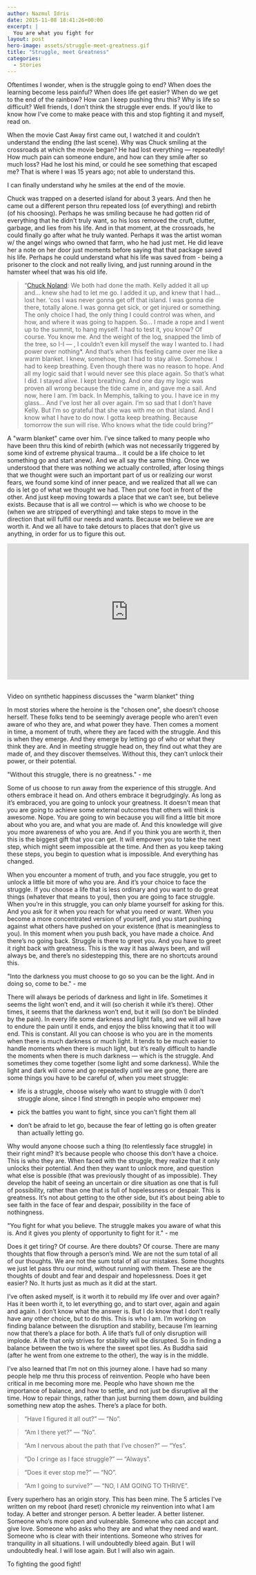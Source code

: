 ```yaml
---
author: Nazmul Idris
date: 2015-11-08 18:41:26+00:00
excerpt: |
  You are what you fight for
layout: post
hero-image: assets/struggle-meet-greatness.gif
title: "Struggle, meet Greatness"
categories:
  - Stories
---
```


Oftentimes I wonder, when is the struggle going to end? When does the learning become less painful?
When does life get easier? When do we get to the end of the rainbow? How can I keep pushing thru
this? Why is life so difficult? Well friends, I don’t think the struggle ever ends. If you’d like to
know how I’ve come to make peace with this and stop fighting it and myself, read on.

When the movie Cast Away first came out, I watched it and couldn’t understand the ending (the last
scene). Why was Chuck smiling at the crossroads at which the movie began? He had lost everything —
repeatedly! How much pain can someone endure, and how can they smile after so much loss? Had he lost
his mind, or could he see something that escaped me? That is where I was 15 years ago; not able to
understand this.

<p class="big-quote">I can finally understand why he smiles at the end of the movie.</p>

Chuck was trapped on a deserted island for about 3 years. And then he came out a different person
thru repeated loss (of everything) and rebirth (of his choosing). Perhaps he was smiling because he
had gotten rid of everything that he didn't truly want, so his loss removed the cruft, clutter,
garbage, and lies from his life. And in that moment, at the crossroads, he could finally go after
what he truly wanted. Perhaps it was the artist woman w/ the angel wings who owned that farm, who he
had just met. He did leave her a note on her door just moments before saying that that package saved
his life. Perhaps he could understand what his life was saved from - being a prisoner to the clock
and not really living, and just running around in the hamster wheel that was his old life.

> “[Chuck Noland](http://m.imdb.com/name/nm0000158): We both had done the math. Kelly added it all
> up and... knew she had to let me go. I added it up, and knew that I had... lost her. ‘cos I was
> never gonna get off that island. I was gonna die there, totally alone. I was gonna get sick, or
> get injured or something. The only choice I had, the only thing I could control was when, and how,
> and where it was going to happen. So... I made a rope and I went up to the summit, to hang myself.
> I had to test it, you know? Of course. You know me. And the weight of the log, snapped the limb of
> the tree, so I-I — , I couldn’t even kill myself the way I wanted to. I had power over nothing\*.
> And that’s when this feeling came over me like a warm blanket. I knew, somehow, that I had to stay
> alive. Somehow. I had to keep breathing. Even though there was no reason to hope. And all my logic
> said that I would never see this place again. So that’s what I did. I stayed alive. I kept
> breathing. And one day my logic was proven all wrong because the tide came in, and gave me a sail.
> And now, here I am. I’m back. In Memphis, talking to you. I have ice in my glass... And I’ve lost
> her all over again. I’m so sad that I don’t have Kelly. But I’m so grateful that she was with me
> on that island. And I know what I have to do now. I gotta keep breathing. Because tomorrow the sun
> will rise. Who knows what the tide could bring?”

A "warm blanket" came over him. I’ve since talked to many people who have been thru this kind of
rebirth (which was not necessarily triggered by some kind of extreme physical trauma... it could be
a life choice to let something go and start anew). And we all say the same thing. Once we understood
that there was nothing we actually controlled, after losing things that we thought were such an
important part of us or realizing our worst fears, we found some kind of inner peace, and we
realized that all we can do is let go of what we thought we had. Then put one foot in front of the
other. And just keep moving towards a place that we can’t see, but believe exists. Because that is
all we control — which is who we choose to be (when we are stripped of everything) and take steps to
move in the direction that will fulfill our needs and wants. Because we believe we are worth it. And
we all have to take detours to places that don’t give us anything, in order for us to figure this
out.

<div class="videoWrapper">
    <iframe 
        width="560" height="315" 
        style="padding-bottom:16px;"
        src="https://www.youtube-nocookie.com/embed/4q1dgn_C0AU" frameborder="0" 
        allow="accelerometer; autoplay; encrypted-media; gyroscope; picture-in-picture" 
        allowfullscreen>
    </iframe>
</div>

<p class="caption">Video on synthetic happiness discusses the "warm blanket" thing</p>

In most stories where the heroine is the "chosen one", she doesn’t choose herself. These folks tend
to be seemingly average people who aren’t even aware of who they are, and what power they have. Then
comes a moment in time, a moment of truth, where they are faced with the struggle. And this is when
they emerge. And they emerge by letting go of who or what they think they are. And in meeting
struggle head on, they find out what they are made of, and they discover themselves. Without this,
they can’t unlock their power, or their potential.

<p class="big-quote">"Without this struggle, there is no greatness." - me</p>

Some of us choose to run away from the experience of this struggle. And others embrace it head on.
And others embrace it begrudgingly. As long as it’s embraced, you are going to unlock your
greatness. It doesn’t mean that you are going to achieve some external outcomes that others will
think is awesome. Nope. You are going to win because you will find a little bit more about who you
are, and what you are made of. And this knowledge will give you more awareness of who you are. And
if you think you are worth it, then this is the biggest gift that you can get. It will empower you
to take the next step, which might seem impossible at the time. And then as you keep taking these
steps, you begin to question what is impossible. And everything has changed.

When you encounter a moment of truth, and you face struggle, you get to unlock a little bit more of
who you are. And it’s your choice to face the struggle. If you choose a life that is less ordinary
and you want to do great things (whatever that means to you), then you are going to face struggle.
When you’re in this struggle, you can only blame yourself for asking for this. And you ask for it
when you reach for what you need or want. When you become a more concentrated version of yourself,
and you start pushing against what others have pushed on your existence (that is meaningless to
you). In this moment when you push back, you have made a choice. And there’s no going back. Struggle
is there to greet you. And you have to greet it right back with greatness. This is the way it has
always been, and will always be, and there’s no sidestepping this, there are no shortcuts around
this.

<p class="big-quote">"Into the darkness you must choose to go so you can be the light. And in doing so, come to be." 
- me</p>

There will always be periods of darkness and light in life. Sometimes it seems the light won’t end,
and it will (so cherish it while it’s there). Other times, it seems that the darkness won’t end, but
it will (so don’t be blinded by the pain). In every life some darkness and light falls, and we will
all have to endure the pain until it ends, and enjoy the bliss knowing that it too will end. This is
constant. All you can choose is who you are in the moments when there is much darkness or much
light. It tends to be much easier to handle moments when there is much light, but it’s really
difficult to handle the moments when there is much darkness — which is the struggle. And sometimes
they come together (some light and some darkness). While the light and dark will come and go
repeatedly until we are gone, there are some things you have to be careful of, when you meet
struggle:

- life is a struggle, choose wisely who want to struggle with (I don’t struggle alone, since I find
  strength in people who empower me)

- pick the battles you want to fight, since you can’t fight them all

- don’t be afraid to let go, because the fear of letting go is often greater than actually letting
  go.

Why would anyone choose such a thing (to relentlessly face struggle) in their right mind? It’s
because people who choose this don’t have a choice. This is who they are. When faced with the
struggle, they realize that it only unlocks their potential. And then they want to unlock more, and
question what else is possible (that was previously thought of as impossible). They develop the
habit of seeing an uncertain or dire situation as one that is full of possibility, rather than one
that is full of hopelessness or despair. This is greatness. It’s not about getting to the other
side, but it’s about being able to see faith in the face of fear and despair, possibility in the
face of nothingness.

<p class="big-quote">"You fight for what you believe. The struggle makes you
aware of what this is. And it gives you plenty of opportunity to fight for it."
- me</p>

Does it get tiring? Of course. Are there doubts? Of course. There are many thoughts that flow
through a person’s mind. We are not the sum total of all of our thoughts. We are not the sum total
of all our mistakes. Some thoughts we just let pass thru our mind, without running with them. These
are the thoughts of doubt and fear and despair and hopelessness. Does it get easier? No. It hurts
just as much as it did at the start.

I’ve often asked myself, is it worth it to rebuild my life over and over again? Has it been worth
it, to let everything go, and to start over, again and again and again. I don’t know what the answer
is. But I do know that I don’t really have any other choice, but to do this. This is who I am. I’m
working on finding balance between the disruption and stability, because I’m learning now that
there’s a place for both. A life that’s full of only disruption will implode. A life that only
strives for stability will be disrupted. So in finding a balance between the two is where the sweet
spot lies. As Buddha said (after he went from one extreme to the other), the way is in the middle.

I’ve also learned that I’m not on this journey alone. I have had so many people help me thru this
process of reinvention. People who have been critical in me becoming more me. People who have shown
me the importance of balance, and how to settle, and not just be disruptive all the time. How to
repair things, rather than just burning them down, and building something new atop the ashes.
There’s a place for both.

> “Have I figured it all out?” — “No”.

> “Am I there yet?” — “No”.

> “Am I nervous about the path that I’ve chosen?” — “Yes”.

> “Do I cringe as I face struggle?” — “Always”.

> “Does it ever stop me?” — “NO”.

> “Am I going to survive?” — “NO, I AM GOING TO THRIVE”.

Every superhero has an origin story. This has been mine. The 5 articles I’ve written on my reboot
(hard reset) chronicle my reinvention into what I am today. A better and stronger person. A better
leader. A better listener. Someone who’s more open and vulnerable. Someone who can accept and give
love. Someone who asks who they are and what they need and want. Someone who is clear with their
intentions. Someone who strives for tranquility in all situations. I will undoubtedly bleed again.
But I will undoubtedly heal. I will lose again. But I will also win again.

To fighting the good fight!
